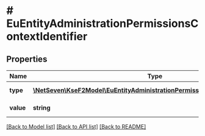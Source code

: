 # # EuEntityAdministrationPermissionsContextIdentifier

## Properties

Name | Type | Description | Notes
------------ | ------------- | ------------- | -------------
**type** | [**\NetSeven\KseF2Model\EuEntityAdministrationPermissionsContextIdentifierType**](EuEntityAdministrationPermissionsContextIdentifierType.md) | Typ identyfikatora. |
**value** | **string** | Wartość identyfikatora. |

[[Back to Model list]](../../README.md#models) [[Back to API list]](../../README.md#endpoints) [[Back to README]](../../README.md)
